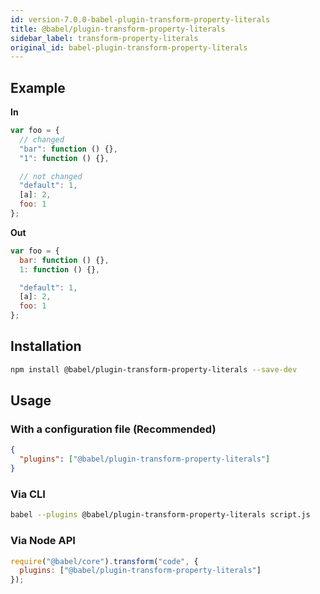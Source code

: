 ```yaml
---
id: version-7.0.0-babel-plugin-transform-property-literals
title: @babel/plugin-transform-property-literals
sidebar_label: transform-property-literals
original_id: babel-plugin-transform-property-literals
---
```


## Example

**In**

```javascript
var foo = {
  // changed
  "bar": function () {},
  "1": function () {},

  // not changed
  "default": 1,
  [a]: 2,
  foo: 1
};
```

**Out**

```javascript
var foo = {
  bar: function () {},
  1: function () {},

  "default": 1,
  [a]: 2,
  foo: 1
};
```

## Installation

```sh
npm install @babel/plugin-transform-property-literals --save-dev
```

## Usage

### With a configuration file (Recommended)

```json
{
  "plugins": ["@babel/plugin-transform-property-literals"]
}
```

### Via CLI

```sh
babel --plugins @babel/plugin-transform-property-literals script.js
```

### Via Node API

```javascript
require("@babel/core").transform("code", {
  plugins: ["@babel/plugin-transform-property-literals"]
});
```

